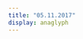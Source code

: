 ```yaml
---
title: "05.11.2017"
display: anaglyph
---
```


<script src="../js/TrackballControls.js"></script>
<script src="../js/effects/AnaglyphEffect.js"></script>
<script src="../js/utils/dat.gui.min.js"></script>

<script type="x-shader/x-vertex" id="vertexshader">
    attribute float size;
    attribute vec3 customColor;

    varying vec3 vColor;

    void main() {

        vColor = customColor;

        vec4 mvPosition = modelViewMatrix * vec4( position, 1.0 );

        gl_PointSize = size * ( 300.0 / -mvPosition.z );

        gl_Position = projectionMatrix * mvPosition;

    }
</script>

<script type="x-shader/x-fragment" id="fragmentshader">
    uniform vec3 color;
    uniform sampler2D texture;

    varying vec3 vColor;

    void main() {

        gl_FragColor = vec4( color * vColor, 1.0 );

        gl_FragColor = gl_FragColor * texture2D( texture, gl_PointCoord );

    }
</script>

<script src="../js/day2.js"></script>
